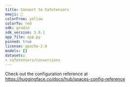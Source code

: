 ```yaml
---
title: Convert to Safetensors
emoji: 🐶
colorFrom: yellow
colorTo: red
sdk: gradio
sdk_version: 3.8.1
app_file: app.py
pinned: true
license: apache-2.0
models: []
datasets:
- safetensors/conversions
---
```


Check out the configuration reference at https://huggingface.co/docs/hub/spaces-config-reference

